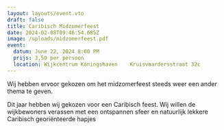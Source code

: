 ```yaml
---
layout: layouts/event.vto
draft: false
title: Caribisch Midzomerfeest
date: 2024-02-08T09:46:54.685Z
image: /uploads/midzomerfeest.pdf
event:
  datum: June 22, 2024 8:00 PM
  prijs: 3,50 per persoon
  location: Wijkcentrum Koningshaven    Kruisvaardersstraat 32c
---
```

 Wij hebben ervoor gekozen om het midzomerfeest steeds weer een ander thema te geven.

Dit jaar hebben wij gekozen voor een Caribisch feest.   Wij willen de wijkbewoners verassen met een ontspannen sfeer en natuurlijk lekkere Caribisch georiënteerde hapjes